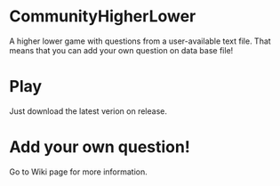 # CommunityHigherLower
A higher lower game with questions from a user-available text file.
That means that you can add your own question on data base file!

# Play
Just download the latest verion on release.

# Add your own question!
Go to Wiki page for more information.
